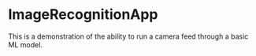 # ImageRecognitionApp

This is a demonstration of the ability to run a camera feed through a basic ML model.
